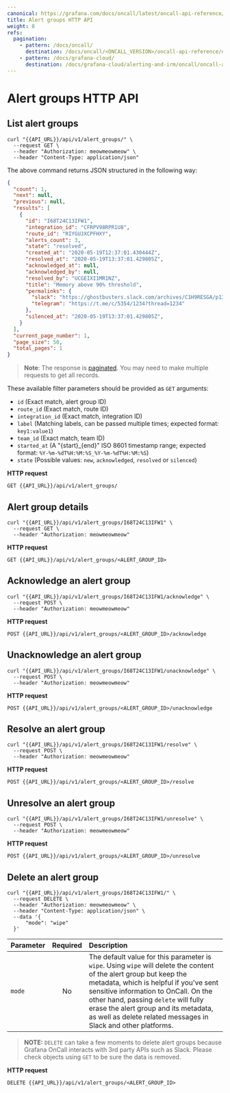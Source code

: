```yaml
---
canonical: https://grafana.com/docs/oncall/latest/oncall-api-reference/alertgroups/
title: Alert groups HTTP API
weight: 0
refs:
  pagination:
    - pattern: /docs/oncall/
      destination: /docs/oncall/<ONCALL_VERSION>/oncall-api-reference/#pagination
    - pattern: /docs/grafana-cloud/
      destination: /docs/grafana-cloud/alerting-and-irm/oncall/oncall-api-reference/#pagination
---
```


# Alert groups HTTP API

## List alert groups

```shell
curl "{{API_URL}}/api/v1/alert_groups/" \
  --request GET \
  --header "Authorization: meowmeowmeow" \
  --header "Content-Type: application/json"
```

The above command returns JSON structured in the following way:

```json
{
  "count": 1,
  "next": null,
  "previous": null,
  "results": [
    {
      "id": "I68T24C13IFW1",
      "integration_id": "CFRPV98RPR1U8",
      "route_id": "RIYGUJXCPFHXY",
      "alerts_count": 3,
      "state": "resolved",
      "created_at": "2020-05-19T12:37:01.430444Z",
      "resolved_at": "2020-05-19T13:37:01.429805Z",
      "acknowledged_at": null,
      "acknowledged_by": null,
      "resolved_by": "UCGEIXI1MR1NZ",
      "title": "Memory above 90% threshold",
      "permalinks": {
        "slack": "https://ghostbusters.slack.com/archives/C1H9RESGA/p135854651500008",
        "telegram": "https://t.me/c/5354/1234?thread=1234"
      },
      "silenced_at": "2020-05-19T13:37:01.429805Z",
    }
  ],
  "current_page_number": 1,
  "page_size": 50,
  "total_pages": 1
}
```

> **Note**: The response is [paginated](ref:pagination). You may need to make multiple requests to get all records.

These available filter parameters should be provided as `GET` arguments:

- `id` (Exact match, alert group ID)
- `route_id` (Exact match, route ID)
- `integration_id` (Exact match, integration ID)
- `label` (Matching labels, can be passed multiple times; expected format: `key1:value1`)
- `team_id` (Exact match, team ID)
- `started_at` (A "{start}_{end}" ISO 8601 timestamp range; expected format: `%Y-%m-%dT%H:%M:%S_%Y-%m-%dT%H:%M:%S`)
- `state` (Possible values: `new`, `acknowledged`, `resolved` or `silenced`)

**HTTP request**

`GET {{API_URL}}/api/v1/alert_groups/`

## Alert group details

```shell
curl "{{API_URL}}/api/v1/alert_groups/I68T24C13IFW1" \
  --request GET \
  --header "Authorization: meowmeowmeow"
```

**HTTP request**

`GET {{API_URL}}/api/v1/alert_groups/<ALERT_GROUP_ID>`

## Acknowledge an alert group

```shell
curl "{{API_URL}}/api/v1/alert_groups/I68T24C13IFW1/acknowledge" \
  --request POST \
  --header "Authorization: meowmeowmeow"
```

**HTTP request**

`POST {{API_URL}}/api/v1/alert_groups/<ALERT_GROUP_ID>/acknowledge`

## Unacknowledge an alert group

```shell
curl "{{API_URL}}/api/v1/alert_groups/I68T24C13IFW1/unacknowledge" \
  --request POST \
  --header "Authorization: meowmeowmeow"
```

**HTTP request**

`POST {{API_URL}}/api/v1/alert_groups/<ALERT_GROUP_ID>/unacknowledge`

## Resolve an alert group

```shell
curl "{{API_URL}}/api/v1/alert_groups/I68T24C13IFW1/resolve" \
  --request POST \
  --header "Authorization: meowmeowmeow"
```

**HTTP request**

`POST {{API_URL}}/api/v1/alert_groups/<ALERT_GROUP_ID>/resolve`

## Unresolve an alert group

```shell
curl "{{API_URL}}/api/v1/alert_groups/I68T24C13IFW1/unresolve" \
  --request POST \
  --header "Authorization: meowmeowmeow"
```

**HTTP request**

`POST {{API_URL}}/api/v1/alert_groups/<ALERT_GROUP_ID>/unresolve`

## Delete an alert group

```shell
curl "{{API_URL}}/api/v1/alert_groups/I68T24C13IFW1/" \
  --request DELETE \
  --header "Authorization: meowmeowmeow" \
  --header "Content-Type: application/json" \
  --data '{
      "mode": "wipe"
  }'
```

| Parameter | Required | Description                                                                                                                                                                                                                                                                                                                                             |
|-----------|:--------:|:--------------------------------------------------------------------------------------------------------------------------------------------------------------------------------------------------------------------------------------------------------------------------------------------------------------------------------------------------------|
| `mode`    |    No    | The default value for this parameter is `wipe`. Using `wipe` will delete the content of the alert group but keep the metadata, which is helpful if you've sent sensitive information to OnCall. On the other hand, passing `delete` will fully erase the alert group and its metadata, as well as delete related messages in Slack and other platforms. |

> **NOTE:** `DELETE` can take a few moments to delete alert groups because Grafana OnCall interacts with 3rd party APIs
> such as Slack. Please check objects using `GET` to be sure the data is removed.

**HTTP request**

`DELETE {{API_URL}}/api/v1/alert_groups/<ALERT_GROUP_ID>`
